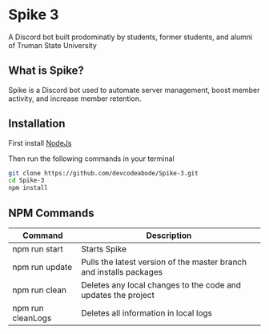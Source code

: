 # Spike 3
A Discord bot built prodominatly by students, former students, and alumni of Truman State University

## What is Spike?
Spike is a Discord bot used to automate server management, boost member activity, and increase member retention.

## Installation
First install [NodeJs](https://www.npmjs.com/package/discord.js/v/12.5.3)

Then run the following commands in your terminal
```sh
git clone https://github.com/devcodeabode/Spike-3.git
cd Spike-3
npm install
```

## NPM Commands
Command | Description
--- | ---
npm run start | Starts Spike
npm run update | Pulls the latest version of the master branch and installs packages
npm run clean | Deletes any local changes to the code and updates the project
npm run cleanLogs | Deletes all information in local logs
